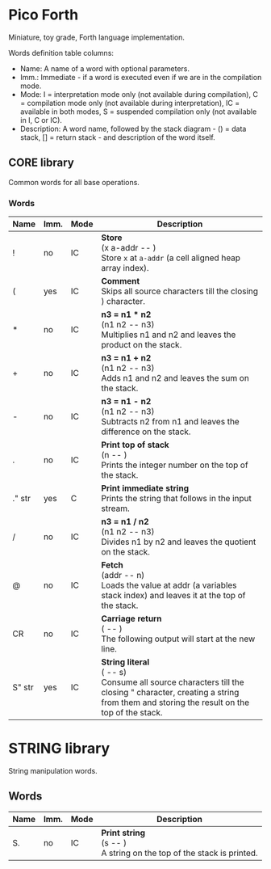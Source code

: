 # Pico Forth

Miniature, toy grade, Forth language implementation.

Words definition table columns:

- Name: A name of a word with optional parameters.
- Imm.: Immediate - if a word is executed even if we are in the compilation mode.
- Mode: I = interpretation mode only (not available during compilation), C = compilation mode only
  (not available during interpretation), IC = available in both modes, S = suspended compilation only (not available in I, C or IC).
- Description: A word name, followed by the stack diagram - () = data stack, [] = return stack - and description of the word itself.


## CORE library

Common words for all base operations.

### Words

| Name   | Imm. | Mode | Description                                                                                                                                                              |
|--------|------|------|--------------------------------------------------------------------------------------------------------------------------------------------------------------------------|
| !      | no   | IC   | **Store**<br>(x a-addr -- )<br>Store `x` at `a-addr` (a cell aligned heap array index).                                                                                  |
| (      | yes  | IC   | **Comment**<br>Skips all source characters till the closing ) character.                                                                                                 |
| *      | no   | IC   | **n3 = n1 * n2**<br>(n1 n2 -- n3)<br>Multiplies n1 and n2 and leaves the product on the stack.                                                                           |
| +      | no   | IC   | **n3 = n1 + n2**<br>(n1 n2 -- n3)<br>Adds n1 and n2 and leaves the sum on the stack.                                                                                     |
| -      | no   | IC   | **n3 = n1 - n2**<br>(n1 n2 -- n3)<br>Subtracts n2 from n1 and leaves the difference on the stack.                                                                        |
| .      | no   | IC   | **Print top of stack**<br>(n -- )<br>Prints the integer number on the top of the stack.                                                                                  |
| ." str | yes  | C    | **Print immediate string**<br>Prints the string that follows in the input stream.                                                                                        |
| /      | no   | IC   | **n3 = n1 / n2**<br>(n1 n2 -- n3)<br>Divides n1 by n2 and leaves the quotient on the stack.                                                                              |
| @      | no   | IC   | **Fetch**<br>(addr -- n)<br>Loads the value at addr (a variables stack index) and leaves it at the top of the stack.                                                     |
| CR     | no   | IC   | **Carriage return**<br>( -- )<br>The following output will start at the new line.                                                                                        |
| S" str | yes  | IC   | **String literal**<br>( -- s)<br>Consume all source characters till the closing " character, creating a string from them and storing the result on the top of the stack. |


# STRING library

String manipulation words.

## Words

| Name | Imm. | Mode | Description                                                                 |
|------|------|------|-----------------------------------------------------------------------------|
| S.   | no   | IC   | **Print string**<br>(s -- )<br>A string on the top of the stack is printed. |
